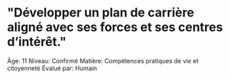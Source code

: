 # "Développer un plan de carrière aligné avec ses forces et ses centres d’intérêt."

Âge: 11
Niveau: Confirmé
Matière: Compétences pratiques de vie et citoyenneté
Évalué par: Humain